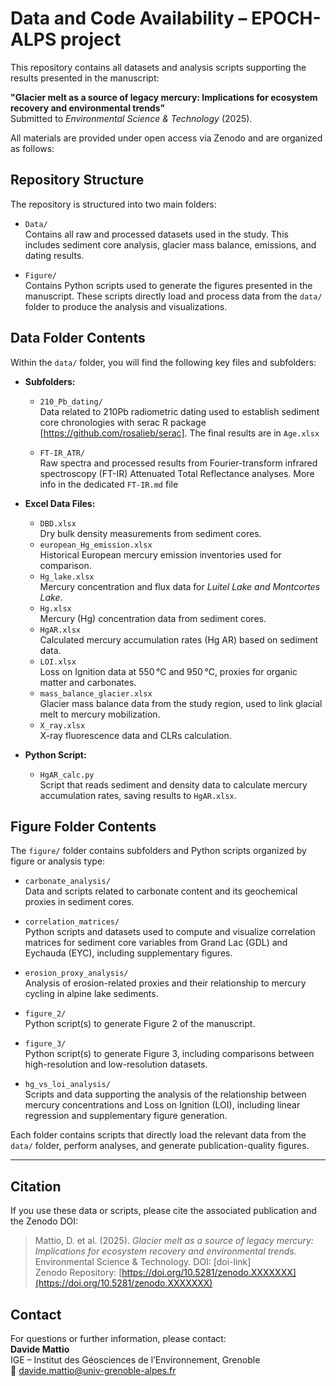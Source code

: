 # Data and Code Availability – EPOCH-ALPS project

This repository contains all datasets and analysis scripts supporting the results presented in the manuscript:

**"Glacier melt as a source of legacy mercury: Implications for ecosystem recovery and environmental trends"**  
Submitted to *Environmental Science & Technology* (2025).

All materials are provided under open access via Zenodo and are organized as follows:

## Repository Structure

The repository is structured into two main folders:

- `Data/`  
  Contains all raw and processed datasets used in the study. This includes sediment core analysis, glacier mass balance, emissions, and dating results.

- `Figure/`  
  Contains Python scripts used to generate the figures presented in the manuscript. These scripts directly load and process data from the `data/` folder to produce the analysis and visualizations.

## Data Folder Contents

Within the `data/` folder, you will find the following key files and subfolders:

- **Subfolders:**  
  - `210_Pb_dating/`  
    Data related to 210Pb radiometric dating used to establish sediment core chronologies with serac R package [https://github.com/rosalieb/serac]. The final results are in `Age.xlsx`  

  - `FT-IR_ATR/`  
    Raw spectra and processed results from Fourier-transform infrared spectroscopy (FT-IR) Attenuated Total Reflectance analyses. More info in the dedicated `FT-IR.md` file

- **Excel Data Files:**  
  - `DBD.xlsx`  
    Dry bulk density measurements from sediment cores.  
  - `european_Hg_emission.xlsx`  
    Historical European mercury emission inventories used for comparison.  
  - `Hg_lake.xlsx`  
    Mercury concentration and flux data for *Luitel Lake and Montcortes Lake*.  
  - `Hg.xlsx`  
    Mercury (Hg) concentration data from sediment cores.  
  - `HgAR.xlsx`  
    Calculated mercury accumulation rates (Hg AR) based on sediment data.  
  - `LOI.xlsx`  
    Loss on Ignition data at 550 °C and 950 °C, proxies for organic matter and carbonates.  
  - `mass_balance_glacier.xlsx`  
    Glacier mass balance data from the study region, used to link glacial melt to mercury mobilization.  
  - `X_ray.xlsx`  
    X-ray fluorescence data and CLRs calculation.

- **Python Script:**  
  - `HgAR_calc.py`  
    Script that reads sediment and density data to calculate mercury accumulation rates, saving results to `HgAR.xlsx`.

## Figure Folder Contents

The `figure/` folder contains subfolders and Python scripts organized by figure or analysis type:

- `carbonate_analysis/`  
  Data and scripts related to carbonate content and its geochemical proxies in sediment cores.

- `correlation_matrices/`  
  Python scripts and datasets used to compute and visualize correlation matrices for sediment core variables from Grand Lac (GDL) and Eychauda (EYC), including supplementary figures.

- `erosion_proxy_analysis/`  
  Analysis of erosion-related proxies and their relationship to mercury cycling in alpine lake sediments.

- `figure_2/`  
  Python script(s) to generate Figure 2 of the manuscript.

- `figure_3/`  
  Python script(s) to generate Figure 3, including comparisons between high-resolution and low-resolution datasets.

- `hg_vs_loi_analysis/`  
  Scripts and data supporting the analysis of the relationship between mercury concentrations and Loss on Ignition (LOI), including linear regression and supplementary figure generation.

Each folder contains scripts that directly load the relevant data from the `data/` folder, perform analyses, and generate publication-quality figures.

---

## Citation

If you use these data or scripts, please cite the associated publication and the Zenodo DOI:

> Mattio, D. et al. (2025). *Glacier melt as a source of legacy mercury: Implications for ecosystem recovery and environmental trends.* Environmental Science & Technology. DOI: [doi-link]  
> Zenodo Repository: [https://doi.org/10.5281/zenodo.XXXXXXX](https://doi.org/10.5281/zenodo.XXXXXXX)

## Contact

For questions or further information, please contact:  
**Davide Mattio**  
IGE – Institut des Géosciences de l’Environnement, Grenoble  
📧 davide.mattio@univ-grenoble-alpes.fr